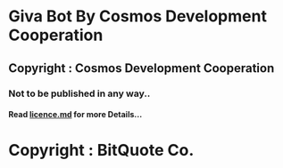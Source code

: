 # Giva Bot By Cosmos Development Cooperation
## Copyright : Cosmos Development Cooperation
### Not to be published in any way..
#### Read [licence.md](https://github.com/NodoY5/giva-bot/blob/main/licence.md) for more Details...
# Copyright : BitQuote Co.
